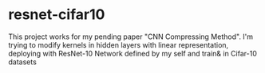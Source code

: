 # resnet-cifar10

This project works for my pending paper "CNN Compressing Method". I'm trying to modify kernels in hidden layers with linear representation, deploying with ResNet-10 Network defined by my self and train& in Cifar-10 datasets
